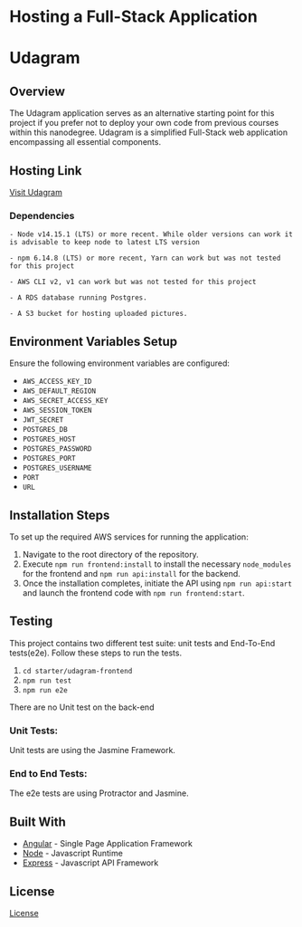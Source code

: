 # Hosting a Full-Stack Application

# Udagram

## Overview

The Udagram application serves as an alternative starting point for this project if you prefer not to deploy your own code from previous courses within this nanodegree. Udagram is a simplified Full-Stack web application encompassing all essential components.

## Hosting Link

[Visit Udagram](https://udacityp4phattm1-ver1.s3.amazonaws.com)

### Dependencies

```
- Node v14.15.1 (LTS) or more recent. While older versions can work it is advisable to keep node to latest LTS version

- npm 6.14.8 (LTS) or more recent, Yarn can work but was not tested for this project

- AWS CLI v2, v1 can work but was not tested for this project

- A RDS database running Postgres.

- A S3 bucket for hosting uploaded pictures.

```

## Environment Variables Setup

Ensure the following environment variables are configured:

- `AWS_ACCESS_KEY_ID`
- `AWS_DEFAULT_REGION`
- `AWS_SECRET_ACCESS_KEY`
- `AWS_SESSION_TOKEN`
- `JWT_SECRET`
- `POSTGRES_DB`
- `POSTGRES_HOST`
- `POSTGRES_PASSWORD`
- `POSTGRES_PORT`
- `POSTGRES_USERNAME`
- `PORT`
- `URL`

## Installation Steps

To set up the required AWS services for running the application:

1. Navigate to the root directory of the repository.
2. Execute `npm run frontend:install` to install the necessary `node_modules` for the frontend and `npm run api:install` for the backend.
3. Once the installation completes, initiate the API using `npm run api:start` and launch the frontend code with `npm run frontend:start`.

## Testing

This project contains two different test suite: unit tests and End-To-End tests(e2e). Follow these steps to run the tests.

1. `cd starter/udagram-frontend`
1. `npm run test`
1. `npm run e2e`

There are no Unit test on the back-end

### Unit Tests:

Unit tests are using the Jasmine Framework.

### End to End Tests:

The e2e tests are using Protractor and Jasmine.

## Built With

- [Angular](https://angular.io/) - Single Page Application Framework
- [Node](https://nodejs.org) - Javascript Runtime
- [Express](https://expressjs.com/) - Javascript API Framework

## License

[License](LICENSE.txt)
